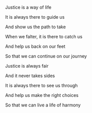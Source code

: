 

Justice is a way of life

It is always there to guide us

And show us the path to take

When we falter, it is there to catch us

And help us back on our feet

So that we can continue on our journey

 Justice is always fair

And it never takes sides

It is always there to see us through

And help us make the right choices

So that we can live a life of harmony
